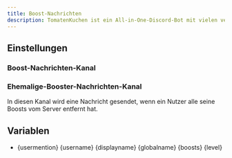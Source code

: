 ```yaml
---
title: Boost-Nachrichten
description: TomatenKuchen ist ein All-in-One-Discord-Bot mit vielen verschiedenen Funktionen. Erklärt, wie man Nachrichten bei neuen Boostern oder ehemaligen Boostern senden kann.
---
```


## Einstellungen

### Boost-Nachrichten-Kanal
### Ehemalige-Booster-Nachrichten-Kanal

In diesen Kanal wird eine Nachricht gesendet, wenn ein Nutzer alle seine Boosts vom Server entfernt hat.

## Variablen

- {usermention} {username} {displayname} {globalname} {boosts} {level}
